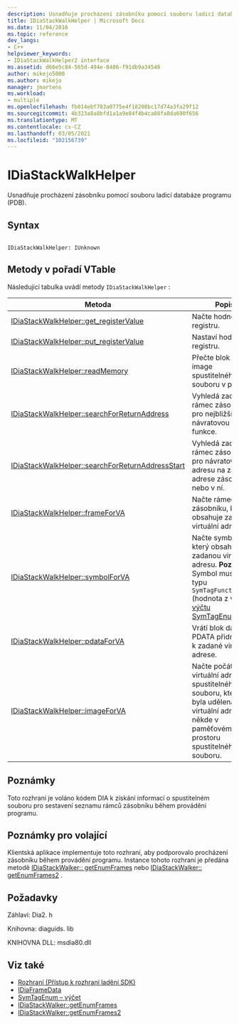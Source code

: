 ```yaml
---
description: Usnadňuje procházení zásobníku pomocí souboru ladicí databáze programu (PDB).
title: IDiaStackWalkHelper | Microsoft Docs
ms.date: 11/04/2016
ms.topic: reference
dev_langs:
- C++
helpviewer_keywords:
- IDiaStackWalkHelper2 interface
ms.assetid: d66e5c84-565d-494e-8486-f91db9a34548
author: mikejo5000
ms.author: mikejo
manager: jmartens
ms.workload:
- multiple
ms.openlocfilehash: fb014ebf703a0775e4f18208bc17d74a3fa29f12
ms.sourcegitcommit: 4b323a8a8bfd1a1a9e84f4b4ca88fa8da690f656
ms.translationtype: MT
ms.contentlocale: cs-CZ
ms.lasthandoff: 03/05/2021
ms.locfileid: "102156739"
---
```

# <a name="idiastackwalkhelper"></a>IDiaStackWalkHelper
Usnadňuje procházení zásobníku pomocí souboru ladicí databáze programu (PDB).

## <a name="syntax"></a>Syntax

```

IDiaStackWalkHelper: IUnknown

```

## <a name="methods-in-vtable-order"></a>Metody v pořadí VTable
 Následující tabulka uvádí metody `IDiaStackWalkHelper` :

|Metoda|Popis|
|------------|-----------------|
|[IDiaStackWalkHelper::get_registerValue](../../debugger/debug-interface-access/idiastackwalkhelper-get-registervalue.md)|Načte hodnotu registru.|
|[IDiaStackWalkHelper::put_registerValue](../../debugger/debug-interface-access/idiastackwalkhelper-put-registervalue.md)|Nastaví hodnotu registru.|
|[IDiaStackWalkHelper::readMemory](../../debugger/debug-interface-access/idiastackwalkhelper-readmemory.md)|Přečte blok dat z image spustitelného souboru v paměti.|
|[IDiaStackWalkHelper::searchForReturnAddress](../../debugger/debug-interface-access/idiastackwalkhelper-searchforreturnaddress.md)|Vyhledá zadaný rámec zásobníku pro nejbližší návratovou adresu funkce.|
|[IDiaStackWalkHelper::searchForReturnAddressStart](../../debugger/debug-interface-access/idiastackwalkhelper-searchforreturnaddressstart.md)|Vyhledá zadaný rámec zásobníku pro návratovou adresu na zadané adrese zásobníku nebo v ní.|
|[IDiaStackWalkHelper::frameForVA](../../debugger/debug-interface-access/idiastackwalkhelper-frameforva.md)|Načte rámec zásobníku, který obsahuje zadanou virtuální adresu.|
|[IDiaStackWalkHelper::symbolForVA](../../debugger/debug-interface-access/idiastackwalkhelper-symbolforva.md)|Načte symbol, který obsahuje zadanou virtuální adresu. **Poznámka:**  Symbol musí být typu `SymTagFunctionType` (hodnota z výčtu [výčtu SymTagEnum –](../../debugger/debug-interface-access/symtagenum.md) ).|
|[IDiaStackWalkHelper::pdataForVA](../../debugger/debug-interface-access/idiastackwalkhelper-pdataforva.md)|Vrátí blok dat PDATA přidružený k zadané virtuální adrese.|
|[IDiaStackWalkHelper::imageForVA](../../debugger/debug-interface-access/idiastackwalkhelper-imageforva.md)|Načte počáteční virtuální adresu spustitelného souboru, kterému byla udělena virtuální adresa někde v paměťovém prostoru spustitelného souboru.|

## <a name="remarks"></a>Poznámky
 Toto rozhraní je voláno kódem DIA k získání informací o spustitelném souboru pro sestavení seznamu rámců zásobníku během provádění programu.

## <a name="notes-for-callers"></a>Poznámky pro volající
 Klientská aplikace implementuje toto rozhraní, aby podporovalo procházení zásobníku během provádění programu. Instance tohoto rozhraní je předána metodě [IDiaStackWalker:: getEnumFrames](../../debugger/debug-interface-access/idiastackwalker-getenumframes.md) nebo [IDiaStackWalker:: getEnumFrames2](../../debugger/debug-interface-access/idiastackwalker-getenumframes2.md) .

## <a name="requirements"></a>Požadavky
 Záhlaví: Dia2. h

 Knihovna: diaguids. lib

 KNIHOVNA DLL: msdia80.dll

## <a name="see-also"></a>Viz také
- [Rozhraní (Přístup k rozhraní ladění SDK)](../../debugger/debug-interface-access/interfaces-debug-interface-access-sdk.md)
- [IDiaFrameData](../../debugger/debug-interface-access/idiaframedata.md)
- [SymTagEnum – výčet](../../debugger/debug-interface-access/symtagenum.md)
- [IDiaStackWalker::getEnumFrames](../../debugger/debug-interface-access/idiastackwalker-getenumframes.md)
- [IDiaStackWalker::getEnumFrames2](../../debugger/debug-interface-access/idiastackwalker-getenumframes2.md)
